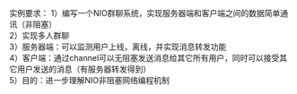 实例要求：
1）编写一个NIO群聊系统，实现服务器端和客户端之间的数据简单通讯（非阻塞）  
2）实现多人群聊  
3）服务器端：可以监测用户上线，离线，并实现消息转发功能  
4）客户端：通过channel可以无阻塞发送消息给其它所有用户，同时可以接受其它用户发送的消息（有服务器转发得到）  
5）目的：进一步理解NIO非阻塞网络编程机制  